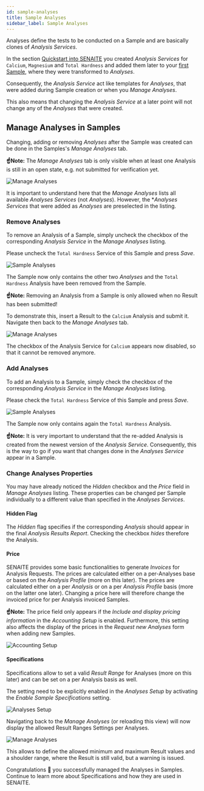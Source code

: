 ```yaml
---
id: sample-analyses
title: Sample Analyses
sidebar_label: Sample Analyses
---
```


Analyses define the tests to be conducted on a Sample and are basically clones
of *Analysis Services*.

In the section [Quickstart into SENAITE](quickstart#add-analysis-services) you
created *Analysis Services* for `Calcium`, `Magnesium` and `Total Hardness` and
added them later to your [first Sample](quickstart#add-new-samples), where they
were transformed to *Analyses*.

Consequently, the *Analysis Service* act like templates for *Analyses*, that
were added during Sample creation or when you *Manage Analyses*.

This also means that changing the *Analysis Service* at a later point will not
change any of the *Analyses* that were created.


## Manage Analyses in Samples

Changing, adding or removing *Analyses* after the Sample was created can be done
in the Samples's *Manage Analyses* tab.

**☝️Note:**
The *Manage Analyses* tab is only visible when at least one Analysis is still in
an open state, e.g. not submitted for verification yet.

![Manage Analyses](/screenshots/sample_manage_analyses.png "Manage Analyses")

It is important to understand here that the *Manage Analyses* lists all
available *Analyses Services* (not *Analyses*).
However, the **Analyses Services* that were added as *Analyses* are preselected
in the listing.


### Remove Analyses

To remove an Analysis of a Sample, simply uncheck the checkbox of the corresponding
*Analysis Service* in the *Manage Analyses* listing.

Please uncheck the `Total Hardness` Service of this Sample and press *Save*.

![Sample Analyses](/screenshots/sample_analysis_removed.png "Sample Analyses")

The Sample now only contains the other two *Analyses* and the `Total Hardness` Analysis
have been removed from the Sample.

**☝️Note:**
Removing an Analysis from a Sample is only allowed when no Result has been submitted!

To demonstrate this, insert a Result to the `Calcium` Analysis and submit it.
Navigate then back to the *Manage Analyses* tab.

![Manage Analyses](/screenshots/sample_manage_analyses_2.png "Manage Analyses")

The checkbox of the Analysis Service for `Calcium` appears now disabled, so that
it cannot be removed anymore.


### Add Analyses

To add an Analysis to a Sample, simply check the checkbox of the corresponding
*Analysis Service* in the *Manage Analyses* listing.

Please check the `Total Hardness` Service of this Sample and press *Save*.

![Sample Analyses](/screenshots/sample_analysis_added.png "Sample Analyses")

The Sample now only contains again the `Total Hardness` Analysis.

**☝️Note:**
It is very important to understand that the re-added Analysis is created from
the newest version of the *Analysis Service*. Consequently, this is the way to
go if you want that changes done in the *Analyses Service* appear in a Sample.


### Change Analyses Properties

You may have already noticed the *Hidden* checkbox and the *Price* field in
*Manage Analyses* listing. These properties can be changed per Sample
individually to a different value than specified in the *Analyses Services*.

#### Hidden Flag

The *Hidden* flag specifies if the corresponding *Analysis* should appear in the
final *Analysis Results Report*. Checking the checkbox *hides* therefore the
Analysis.

#### Price

SENAITE provides some basic functionalities to generate *Invoices* for Analysis
Requests. The prices are calculated either on a per-Analyses base or based on
the *Analysis Profile* (more on this later). The prices are calculated either on
a per *Analysis* or on a per *Analysis Profile* basis (more on the latter one
later). Changing a price here will therefore change the invoiced price for per
Analysis invoiced Samples.

**☝️Note:**
The price field only appears if the *Include and display pricing information*
in the *Accounting Setup* is enabled.
Furthermore, this setting also affects the display of the prices in the *Request
new Analyses* form when adding new Samples.

![Accounting Setup](/screenshots/setup_accounting.png "Accounting Setup")


#### Specifications

Specifications allow to set a valid *Result Range* for Analyses (more on this
later) and can be set on a per Analysis basis as well.

The setting need to be explicitly enabled in the *Analyses Setup* by activating
the *Enable Sample Specifications* setting.

![Analyses Setup](/screenshots/setup_analyses_specifications.png "Analyses Setup")

Navigating back to the *Manage Analyses* (or reloading this view) will now
display the allowed Result Ranges Settings per Analyses.

![Manage Analyses](/screenshots/sample_manage_analyses_specs.png "Manage Analyses")

This allows to define the allowed minimum and maximum Result values and a
shoulder range, where the Result is still valid, but a warning is issued.

Congratulations 🙌 you successfully managed the Analyses in Samples.
Continue to learn more about Specifications and how they are used in SENAITE.
